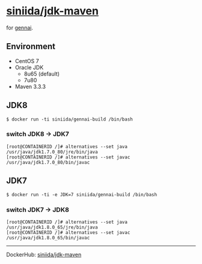# [siniida/jdk-maven](https://hub.docker.com/r/siniida/jdk-maven/)

for [gennai](https://github.com/TryGennai/gennai).

## Environment

* CentOS 7
* Oracle JDK
    * 8u65 (default)
    * 7u80
* Maven 3.3.3

## JDK8

    $ docker run -ti siniida/gennai-build /bin/bash
    
### switch JDK8 -> JDK7

    [root@CONTAINERID /]# alternatives --set java  /usr/java/jdk1.7.0_80/jre/bin/java
    [root@CONTAINERID /]# alternatives --set javac /usr/java/jdk1.7.0_80/bin/javac

## JDK7

    $ docker run -ti -e JDK=7 siniida/gennai-build /bin/bash

### switch JDK7 -> JDK8

    [root@CONTAINERID /]# alternatives --set java  /usr/java/jdk1.8.0_65/jre/bin/java
    [root@CONTAINERID /]# alternatives --set javac /usr/java/jdk1.8.0_65/bin/javac

----

DockerHub: [siniida/jdk-maven](https://hub.docker.com/r/siniida/jdk-maven/)
